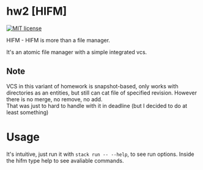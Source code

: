 # hw2 [HIFM]

[![MIT license](https://img.shields.io/badge/license-MIT-blue.svg)](https://github.com/hazzus/funcprog/blob/master/hw2/LICENSE)

HIFM - HIFM is more than a file manager.

It's an atomic file manager with a simple integrated vcs.

## Note
VCS in this variant of homework is snapshot-based, only works with directories as an entities, but still can cat file of specified revision. However there is no merge, no remove, no add.   
That was just to hard to handle with it in deadline (but I decided to do at least something)

# Usage
It's intuitive, just run it with `stack run -- --help`, to see run options. Inside the hifm type help to see avaliable commands.
